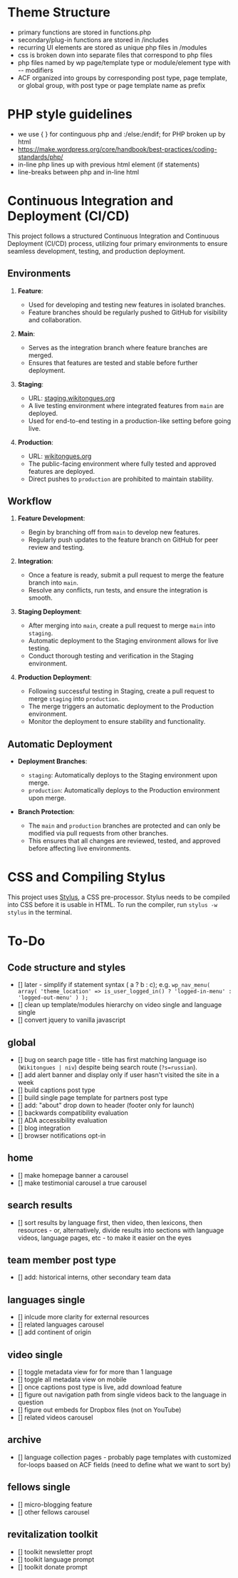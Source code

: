 # Theme Structure

* primary functions are stored in functions.php
* secondary/plug-in functions are stored in /includes
* recurring UI elements are stored as unique php files in /modules
* css is broken down into separate files that correspond to php files
* php files named by wp page/template type or module/element type with -- modifiers
* ACF organized into groups by corresponding post type, page template, or global group, with post type or page template name as prefix 

# PHP style guidelines

* we use { } for continguous php and :/else:/endif; for PHP broken up by html
* https://make.wordpress.org/core/handbook/best-practices/coding-standards/php/
* in-line php lines up with previous html element (if statements)
* line-breaks between php and in-line html

# Continuous Integration and Deployment (CI/CD)

This project follows a structured Continuous Integration and Continuous Deployment (CI/CD) process, utilizing four primary environments to ensure seamless development, testing, and production deployment.

## Environments

1. **Feature**: 
   - Used for developing and testing new features in isolated branches.
   - Feature branches should be regularly pushed to GitHub for visibility and collaboration.

2. **Main**: 
   - Serves as the integration branch where feature branches are merged.
   - Ensures that features are tested and stable before further deployment.

3. **Staging**: 
   - URL: [staging.wikitongues.org](https://staging.wikitongues.org)
   - A live testing environment where integrated features from `main` are deployed.
   - Used for end-to-end testing in a production-like setting before going live.

4. **Production**: 
   - URL: [wikitongues.org](https://wikitongues.org)
   - The public-facing environment where fully tested and approved features are deployed.
   - Direct pushes to `production` are prohibited to maintain stability.

## Workflow

1. **Feature Development**: 
   - Begin by branching off from `main` to develop new features.
   - Regularly push updates to the feature branch on GitHub for peer review and testing.

2. **Integration**: 
   - Once a feature is ready, submit a pull request to merge the feature branch into `main`.
   - Resolve any conflicts, run tests, and ensure the integration is smooth.

3. **Staging Deployment**: 
   - After merging into `main`, create a pull request to merge `main` into `staging`.
   - Automatic deployment to the Staging environment allows for live testing.
   - Conduct thorough testing and verification in the Staging environment.

4. **Production Deployment**: 
   - Following successful testing in Staging, create a pull request to merge `staging` into `production`.
   - The merge triggers an automatic deployment to the Production environment.
   - Monitor the deployment to ensure stability and functionality.

## Automatic Deployment

- **Deployment Branches**:
  - `staging`: Automatically deploys to the Staging environment upon merge.
  - `production`: Automatically deploys to the Production environment upon merge.
  
- **Branch Protection**:
  - The `main` and `production` branches are protected and can only be modified via pull requests from other branches.
  - This ensures that all changes are reviewed, tested, and approved before affecting live environments.


# CSS and Compiling Stylus

This project uses [Stylus](https://stylus-lang.com/), a CSS pre-processor. 
Stylus needs to be compiled into CSS before it is usable in HTML. 
To run the compiler, run `stylus -w stylus` in the terminal.

# To-Do

## Code structure and styles

- [] later - simplify if statement syntax ( a ? b : c); e.g.
`wp_nav_menu( array(
	'theme_location' => is_user_logged_in() ? 'logged-in-menu' : 'logged-out-menu'
) );`
- [] clean up template/modules hierarchy on video single and language single
- [] convert jquery to vanilla javascript

## global

- [] bug on search page title - title has first matching language iso (`Wikitongues | niv`) despite being search route (`?s=russian`).
- [] add alert banner and display only if user hasn't visited the site in a week
- [] build captions post type
- [] build single page template for partners post type
- [] add: "about" drop down to header (footer only for launch)
- [] backwards compatibility evaluation
- [] ADA accessibility evaluation
- [] blog integration
- [] browser notifications opt-in

## home

- [] make homepage banner a carousel
- [] make testimonial carousel a true carousel

## search results

- [] sort results by language first, then video, then lexicons, then resources - or, alternatively, divide results into sections with language videos, language pages, etc - to make it easier on the eyes

## team member post type

- [] add: historical interns, other secondary team data

## languages single

- [] inlcude more clarity for external resources
- [] related languages carousel
- [] add continent of origin

## video single

- [] toggle metadata view for for more than 1 language
- [] toggle all metadata view on mobile
- [] once captions post type is live, add download feature
- [] figure out navigation path from single videos back to the language in question
- [] figure out embeds for Dropbox files (not on YouTube)
- [] related videos carousel

## archive

- [] language collection pages - probably page templates with customized for-loops baased on ACF fields  (need to define what we want to sort by)

## fellows single

- [] micro-blogging feature
- [] other fellows carousel

## revitalization toolkit

- [] toolkit newsletter propt
- [] toolkit language prompt
- [] toolkit donate prompt
